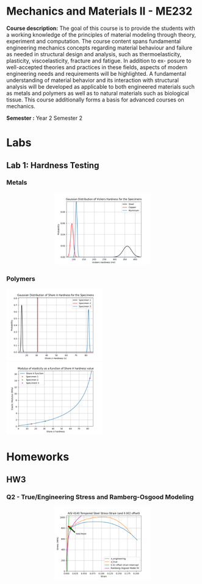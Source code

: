 # Mechanics and Materials II - ME232
**Course description:** The goal of this course is to provide the students with a working knowledge of the principles of material modeling through theory, experiment and computation. The course content spans fundamental engineering mechanics concepts regarding material behaviour and failure as needed in structural design and analysis, such as thermoelasticity, plasticity, viscoelasticity, fracture and fatigue. In addition to ex- posure to well-accepted theories and practices in these fields, aspects of modern engineering needs and requirements will be highlighted. A fundamental understanding of material behavior and its interaction with structural analysis will be developed as applicable to both engineered materials such as metals and polymers as well as to natural materials such as biological tissue. This course additionally forms a basis for advanced courses on mechanics.

**Semester :** Year 2 Semester 2

# Labs
## Lab 1: Hardness Testing

### Metals

<p align="center">
  <img width=50% height=50% src="https://github.com/soly33tworks/ME-PHYS_Undergraduate_Courses/blob/main/ME232-Mechanics_n_Materials_II/assets/LB1_metal.png">
</p>

### Polymers

<p align="left">
  <img width=50% height=50% src="https://github.com/soly33tworks/ME-PHYS_Undergraduate_Courses/blob/main/ME232-Mechanics_n_Materials_II/assets/LB1_poly1.png">
  <img width=50% height=50% src="https://github.com/soly33tworks/ME-PHYS_Undergraduate_Courses/blob/main/ME232-Mechanics_n_Materials_II/assets/LB1_poly2.png">
</p>


# Homeworks

## HW3

### Q2 - True/Engineering Stress and Ramberg-Osgood Modeling

<p align="center">
  <img width=50% height=50% src="https://github.com/soly33tworks/ME-PHYS_Undergraduate_Courses/blob/main/ME232-Mechanics_n_Materials_II/assets/hw3q2.png">
</p>

